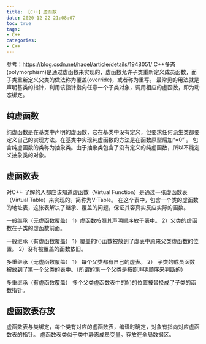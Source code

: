```yaml
---
title: 【C++】虚函数
date: 2020-12-22 21:08:07
toc: true
tags:
- C++
categories:
- C++
---
```

参考：https://blog.csdn.net/haoel/article/details/1948051/
C++多态(polymorphism)是通过虚函数来实现的，虚函数允许子类重新定义成员函数，而子类重新定义父类的做法称为覆盖(override)，或者称为重写。
最常见的用法就是声明基类的指针，利用该指针指向任意一个子类对象，调用相应的虚函数，即为动态绑定。
<!-- more -->

## 纯虚函数
纯虚函数是在基类中声明的虚函数，它在基类中没有定义，但要求任何派生类都要定义自己的实现方法。在基类中实现纯虚函数的方法是在函数原型后加“=0” 。
包含纯虚函数的类称为抽象类。由于抽象类包含了没有定义的纯虚函数，所以不能定义抽象类的对象。

## 虚函数表 
对C++ 了解的人都应该知道虚函数（Virtual Function）是通过一张虚函数表（Virtual Table）来实现的。简称为V-Table。
在这个表中，包含一个类的虚函数的地址表，这张表解决了继承、覆盖的问题，保证其容真实反应实际的函数。

一般继承（无虚函数覆盖）
1）虚函数按照其声明顺序放于表中。
2）父类的虚函数在子类的虚函数前面。

一般继承（有虚函数覆盖）
1）覆盖的f()函数被放到了虚表中原来父类虚函数的位置。
2）没有被覆盖的函数依旧。

多重继承（无虚函数覆盖）
1）  每个父类都有自己的虚表。
2）  子类的成员函数被放到了第一个父类的表中。（所谓的第一个父类是按照声明顺序来判断的）

多重继承（有虚函数覆盖）
多个父类虚函数表中的f()的位置被替换成了子类的函数指针。

## 虚函数表存放
虚函数表与类绑定，每个类有对应的虚函数表，编译时确定，对象有指向对应虚函数表的指针。
虚函数表类似于类中静态成员变量。存放在全局数据区。
